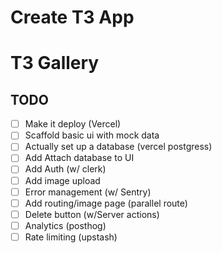 # Create T3 App

# T3 Gallery

## TODO

- [ ] Make it deploy (Vercel)
- [ ] Scaffold basic ui with mock data
- [ ] Actually set up a database (vercel postgress)
- [ ] Add Attach database to UI
- [ ] Add Auth (w/ clerk)
- [ ] Add image upload
- [ ] Error management (w/ Sentry)
- [ ] Add routing/image page (parallel route)
- [ ] Delete button (w/Server actions)
- [ ] Analytics (posthog)
- [ ] Rate limiting (upstash)
